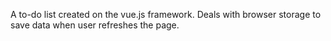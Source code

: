 A to-do list created on the vue.js framework.  Deals with browser storage to save data when user refreshes the page.